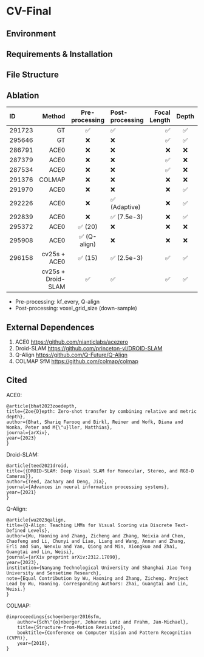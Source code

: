 # CV-Final

## Environment

## Requirements & Installation

## File Structure

## Ablation

| ID | Method | Pre-processing | Post-processing | Focal Length | Depth |Property | Accuracy | Completeness | 
| :-----| ----: | :----: | :-----| ----: | :----: |:----: | :----: |:----: |
| 291723 | GT | ✅  | ✅ | ✅ |✅ | -  |  0.0 | 0.51 |  
| 295646 | GT | ❌  | ❌ | ✅ |✅ | -  | 0.0  | 0.51  |
| 286791 | ACE0 | ❌ | ❌ | ❌ |❌ | Sparse  | 0.22  | 0.31  |
| 287379 | ACE0 | ❌  | ❌ | ✅ | ❌| Dense  |  0.53 | 0.18  |
| 287534 | ACE0 | ❌  | ❌| ✅ |❌ | Sparse  |  0.27 |  0.31 |
| 291376 | COLMAP | ❌  | ❌ | ❌ |❌| Sparse  |  4.28 | 0.4  |
| 291970 | ACE0 | ❌  | ❌ | ❌ | ✅| Sparse  |  0.2 |  0.34 |
| 292226 | ACE0 | ❌  | ✅ (Adaptive)| ❌ | ✅| Sparse  |  0.27 |  0.35 |
| 292839 | ACE0 | ❌  | ✅ (7.5e-3) | ❌ | ✅| Sparse  | 0.23  | 0.34  |
| 295372 | ACE0 | ✅ (20)  | ❌ | ❌ | ❌| Sparse  | 0.24  |  0.38 |
| 295908 | ACE0 | ✅ (Q-align)  | ❌ | ❌ | ❌| Sparse  |  0.26 |  0.34 |
| 296158 | cv25s + ACE0 | ✅ (15)  | ✅ (2.5e-3) | ✅ | ✅| Sparse  | 0.25  |  0.19 |
|  | cv25s + Droid-SLAM | ✅  | ✅ | ✅ | ✅| Sparse  |   |   |


* Pre-processing: kf_every, Q-align
* Post-processing: voxel_grid_size (down-sample)

## External Dependences
1. ACE0
    https://github.com/nianticlabs/acezero
2. Droid-SLAM
    https://github.com/princeton-vl/DROID-SLAM
3. Q-Align
    https://github.com/Q-Future/Q-Align
4. COLMAP SfM
    https://github.com/colmap/colmap


## Cited
ACE0:

    @article{bhat2023zoedepth,
    title={Zoe{D}epth: Zero-shot transfer by combining relative and metric depth},
    author={Bhat, Shariq Farooq and Birkl, Reiner and Wofk, Diana and Wonka, Peter and M{\"u}ller, Matthias},
    journal={arXiv},
    year={2023}
    }
Droid-SLAM:

    @article{teed2021droid,
    title={{DROID-SLAM: Deep Visual SLAM for Monocular, Stereo, and RGB-D Cameras}},
    author={Teed, Zachary and Deng, Jia},
    journal={Advances in neural information processing systems},
    year={2021}
    }

Q-Align:

    @article{wu2023qalign,
    title={Q-Align: Teaching LMMs for Visual Scoring via Discrete Text-Defined Levels},
    author={Wu, Haoning and Zhang, Zicheng and Zhang, Weixia and Chen, Chaofeng and Li, Chunyi and Liao, Liang and Wang, Annan and Zhang, Erli and Sun, Wenxiu and Yan, Qiong and Min, Xiongkuo and Zhai, Guangtai and Lin, Weisi},
    journal={arXiv preprint arXiv:2312.17090},
    year={2023},
    institution={Nanyang Technological University and Shanghai Jiao Tong University and Sensetime Research},
    note={Equal Contribution by Wu, Haoning and Zhang, Zicheng. Project Lead by Wu, Haoning. Corresponding Authors: Zhai, Guangtai and Lin, Weisi.}
    }

COLMAP:

    @inproceedings{schoenberger2016sfm,
        author={Sch\"{o}nberger, Johannes Lutz and Frahm, Jan-Michael},
        title={Structure-from-Motion Revisited},
        booktitle={Conference on Computer Vision and Pattern Recognition (CVPR)},
        year={2016},
    }